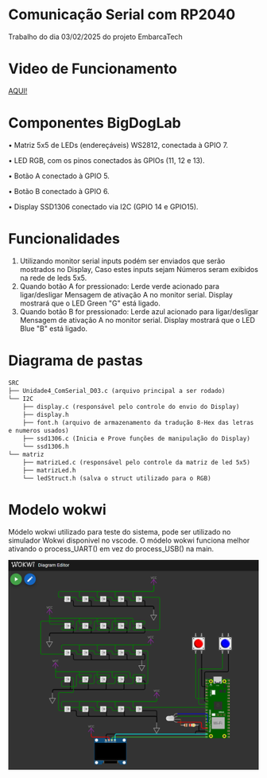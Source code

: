 # Comunicação Serial com RP2040

Trabalho do dia 03/02/2025 do projeto EmbarcaTech


# Video de Funcionamento

[AQUI!](https://youtu.be/wtUNetC_KRQ)

# Componentes BigDogLab

• Matriz 5x5 de LEDs (endereçáveis) WS2812, conectada à GPIO 7.

• LED RGB, com os pinos conectados às GPIOs (11, 12 e 13).

• Botão A conectado à GPIO 5.

• Botão B conectado à GPIO 6.

• Display SSD1306 conectado via I2C (GPIO 14 e GPIO15).



# Funcionalidades

1) Utilizando monitor serial inputs podém ser enviados que serão mostrados no Display,
    Caso estes inputs sejam Números seram exibidos na rede de leds 5x5.
2) Quando botão A for pressionado: 
    Lerde verde acionado para ligar/desligar
    Mensagem de ativação A no monitor serial.
    Display mostrará que o LED Green "G" está ligado.
3) Quando botão B for pressionado: 
    Lerde azul acionado para ligar/desligar
    Mensagem de ativação A no monitor serial.
    Display mostrará que o LED Blue "B" está ligado.




# Diagrama de pastas

```
SRC  
├── Unidade4_ComSerial_D03.c (arquivo principal a ser rodado) 
└── I2C
    ├── display.c (responsável pelo controle do envio do Display)
    ├── display.h
    ├── font.h (arquivo de armazenamento da tradução 8-Hex das letras e numeros usados)
    ├── ssd1306.c (Inicia e Prove funções de manipulação do Display)
    └── ssd1306.h 
└── matriz
    ├── matrizLed.c (responsável pelo controle da matriz de led 5x5)  
    ├── matrizLed.h  
    └── ledStruct.h (salva o struct utilizado para o RGB) 
``` 



# Modelo wokwi

Módelo wokwi utilizado para teste do sistema, pode ser utilizado no simulador Wokwi disponivel no vscode.
O módelo wokwi funciona melhor ativando o process_UART() em vez do process_USB() na main.

![Modelo](images/wokwi_model.png)


